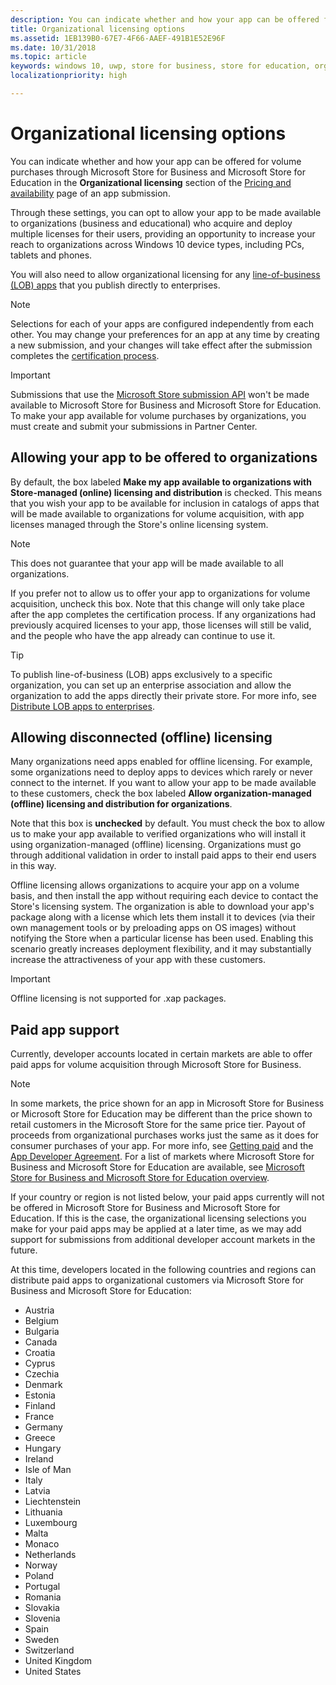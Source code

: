 ```yaml
---
description: You can indicate whether and how your app can be offered for volume purchases through the Microsoft Store for Business and Microsoft Store for Education in the Organizational licensing section of an app submission.
title: Organizational licensing options
ms.assetid: 1EB139B0-67E7-4F66-AAEF-491B1E52E96F
ms.date: 10/31/2018
ms.topic: article
keywords: windows 10, uwp, store for business, store for education, organizational, volume licensing, enterprise, education store, business store, volume purchase, bulk
localizationpriority: high

---
```

# Organizational licensing options


You can indicate whether and how your app can be offered for volume purchases through Microsoft Store for Business and Microsoft Store for Education in the **Organizational licensing** section of the [Pricing and availability](publish-your-app/price-and-availability.md?pivots=store-installer-msix#organizational-licensing) page of an app submission.

Through these settings, you can opt to allow your app to be made available to organizations (business and educational) who acquire and deploy multiple licenses for their users, providing an opportunity to increase your reach to organizations across Windows 10 device types, including PCs, tablets and phones.

You will also need to allow organizational licensing for any [line-of-business (LOB) apps](distribute-lob-apps-to-enterprises.md) that you publish directly to enterprises.

> [!NOTE]
> Selections for each of your apps are configured independently from each other. You may change your preferences for an app at any time by creating a new submission, and your changes will take effect after the submission completes the [certification process](publish-your-app/app-certification-process.md?pivots=store-installer-msix).

> [!IMPORTANT]
> Submissions that use the [Microsoft Store submission API](/windows/uwp/monetize/create-and-manage-submissions-using-windows-store-services) won't be made available to Microsoft Store for Business and Microsoft Store for Education. To make your app available for volume purchases by organizations, you must create and submit your submissions in Partner Center.


## Allowing your app to be offered to organizations

By default, the box labeled **Make my app available to organizations with Store-managed (online) licensing and distribution** is checked. This means that you wish your app to be available for inclusion in catalogs of apps that will be made available to organizations for volume acquisition, with app licenses managed through the Store's online licensing system.

> [!NOTE]
> This does not guarantee that your app will be made available to all organizations.

If you prefer not to allow us to offer your app to organizations for volume acquisition, uncheck this box. Note that this change will only take place after the app completes the certification process. If any organizations had previously acquired licenses to your app, those licenses will still be valid, and the people who have the app already can continue to use it.

> [!TIP]
> To publish line-of-business (LOB) apps exclusively to a specific organization, you can set up an enterprise association and allow the organization to add the apps directly their private store. For more info, see [Distribute LOB apps to enterprises](distribute-lob-apps-to-enterprises.md).


## Allowing disconnected (offline) licensing

Many organizations need apps enabled for offline licensing. For example, some organizations need to deploy apps to devices which rarely or never connect to the internet. If you want to allow your app to be made available to these customers, check the box labeled **Allow organization-managed (offline) licensing and distribution for organizations**.

Note that this box is **unchecked** by default. You must check the box to allow us to make your app available to verified organizations who will install it using organization-managed (offline) licensing. Organizations must go through additional validation in order to install paid apps to their end users in this way.

Offline licensing allows organizations to acquire your app on a volume basis, and then install the app without requiring each device to contact the Store's licensing system. The organization is able to download your app's package along with a license which lets them install it to devices (via their own management tools or by preloading apps on OS images) without notifying the Store when a particular license has been used. Enabling this scenario greatly increases deployment flexibility, and it may substantially increase the attractiveness of your app with these customers.

> [!IMPORTANT]
> Offline licensing is not supported for .xap packages.

 
## Paid app support

Currently, developer accounts located in certain markets are able to offer paid apps for volume acquisition through Microsoft Store for Business. 

> [!NOTE]
> In some markets, the price shown for an app in Microsoft Store for Business or Microsoft Store for Education may be different than the price shown to retail customers in the Microsoft Store for the same price tier. Payout of proceeds from organizational purchases works just the same as it does for consumer purchases of your app. For more info, see [Getting paid](/partner-center/marketplace-get-paid) and the [App Developer Agreement](/legal/windows/agreements/app-developer-agreement). For a list of markets where Microsoft Store for Business and Microsoft Store for Education are available, see [Microsoft Store for Business and Microsoft Store for Education overview](/windows/manage/windows-store-for-business-overview#supported-markets).

If your country or region is not listed below, your paid apps currently will not be offered in Microsoft Store for Business and Microsoft Store for Education. If this is the case, the organizational licensing selections you make for your paid apps may be applied at a later time, as we may add support for submissions from additional developer account markets in the future.

At this time, developers located in the following countries and regions can distribute paid apps to organizational customers via Microsoft Store for Business and Microsoft Store for Education:

- Austria
- Belgium
- Bulgaria
- Canada
- Croatia
- Cyprus
- Czechia
- Denmark
- Estonia
- Finland
- France
- Germany
- Greece
- Hungary
- Ireland
- Isle of Man
- Italy
- Latvia
- Liechtenstein
- Lithuania
- Luxembourg
- Malta
- Monaco
- Netherlands
- Norway
- Poland
- Portugal
- Romania
- Slovakia
- Slovenia
- Spain
- Sweden
- Switzerland
- United Kingdom
- United States
